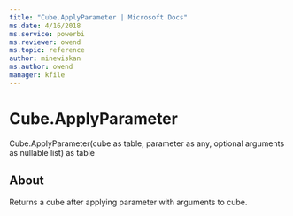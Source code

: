 ```yaml
---
title: "Cube.ApplyParameter | Microsoft Docs"
ms.date: 4/16/2018
ms.service: powerbi
ms.reviewer: owend
ms.topic: reference
author: minewiskan
ms.author: owend
manager: kfile
---
```

# Cube.ApplyParameter
Cube.ApplyParameter(cube as table, parameter as any, optional arguments as nullable list) as table  
  
## About  
Returns a cube after applying parameter with arguments to cube.  
  
